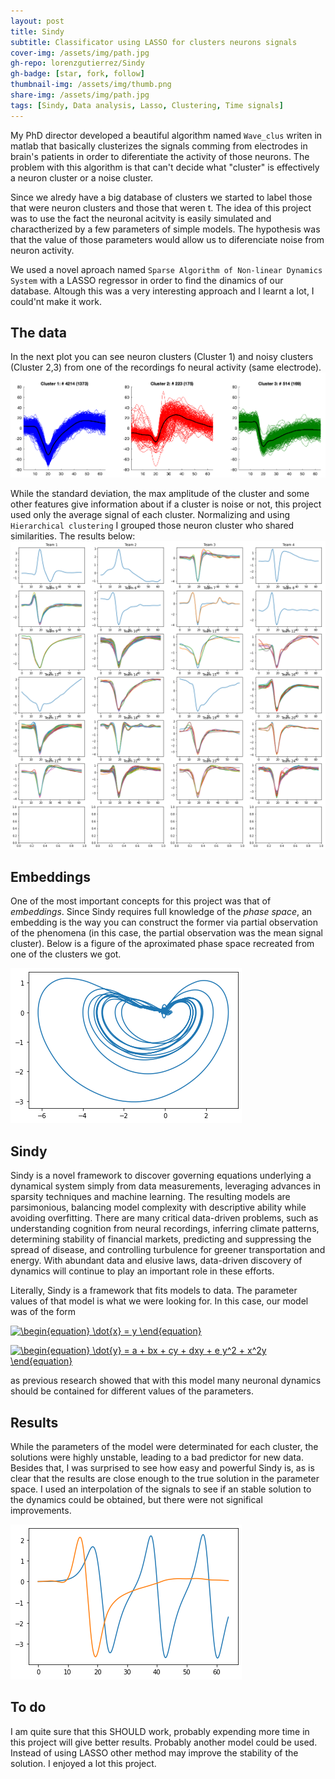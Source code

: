 ```yaml
---
layout: post
title: Sindy
subtitle: Classificator using LASSO for clusters neurons signals
cover-img: /assets/img/path.jpg
gh-repo: lorenzgutierrez/Sindy
gh-badge: [star, fork, follow]
thumbnail-img: /assets/img/thumb.png
share-img: /assets/img/path.jpg
tags: [Sindy, Data analysis, Lasso, Clustering, Time signals]
---
```


My PhD director developed a beautiful algorithm named `Wave_clus` writen in matlab that basically clusterizes the signals comming from electrodes in brain's patients in order to diferentiate the activity of those neurons. The problem with this algorithm is that can't decide what "cluster" is effectively a neuron cluster or a noise cluster.

Since we alredy have a big database of clusters we started to label those that were neuron clusters and those that weren t. The idea of this project was to use the fact the neuronal acitvity is easily simulated and charactherized by a few parameters of simple models. The hypothesis was that the value of those parameters would allow us to diferenciate noise from neuron activity.

We used a novel aproach named `Sparse Algorithm of Non-linear Dynamics System` with a LASSO regressor in order to find the dinamics of our database. Altough this was a very interesting approach and I learnt a lot, I could'nt make it work.

## The data
In the next plot you can see neuron clusters (Cluster 1) and noisy clusters (Cluster 2,3) from one of the recordings fo neural activity (same electrode).
![Figure 1](/assets/Figuras/Clusters_example.png)

While the standard deviation, the max amplitude of the cluster and some other features give information about if a cluster is noise or not, this project used only the average signal of each cluster. Normalizing and using `Hierarchical clustering` I grouped those neuron cluster who shared similarities. The results below:
![Figure 2](/assets/Figuras/Hierarchical_clustering.png)

## Embeddings
One of the most important concepts for this project was that of *embeddings*. Since Sindy requires full knowledge of the *phase space*, an embedding is the way you can construct the former via partial observation of the phenomena (in this case, the partial observation was the mean signal cluster). Below is a figure of the aproximated phase space recreated from one of the clusters we got.

![Figure 3](/assets/Figuras/Embedding.png)

## Sindy
Sindy is a novel framework to discover governing equations underlying a dynamical system simply from data measurements, leveraging advances in sparsity techniques and machine learning. The resulting models are parsimonious, balancing model complexity with descriptive ability while avoiding overfitting. There are many critical data-driven problems, such as understanding cognition from neural recordings, inferring climate patterns, determining stability of financial markets, predicting and suppressing the spread of disease, and controlling turbulence for greener transportation and energy. With abundant data and elusive laws, data-driven discovery of dynamics will continue to play an important role in these efforts.

Literally, Sindy is a framework that fits models to data. The parameter values of that model is what we were looking for. In this case, our model was of the form

<a href="https://www.codecogs.com/eqnedit.php?latex=\dpi{120}&space;\begin{equation}&space;\dot{x}&space;=&space;y&space;\end{equation}" target="_blank"><img src="https://latex.codecogs.com/png.latex?\dpi{120}&space;\begin{equation}&space;\dot{x}&space;=&space;y&space;\end{equation}" title="\begin{equation} \dot{x} = y \end{equation}" /></a>

<a href="https://www.codecogs.com/eqnedit.php?latex=\dpi{120}&space;\begin{equation}&space;\dot{y}&space;=&space;a&space;&plus;&space;bx&space;&plus;&space;cy&space;&plus;&space;dxy&space;&plus;&space;e&space;y^2&space;&plus;&space;x^2y&space;\end{equation}" target="_blank"><img src="https://latex.codecogs.com/png.latex?\dpi{120}&space;\begin{equation}&space;\dot{y}&space;=&space;a&space;&plus;&space;bx&space;&plus;&space;cy&space;&plus;&space;dxy&space;&plus;&space;e&space;y^2&space;&plus;&space;x^2y&space;\end{equation}" title="\begin{equation} \dot{y} = a + bx + cy + dxy + e y^2 + x^2y \end{equation}" /></a>

as previous research showed that with this model many neuronal dynamics should be contained for different values of the parameters.

## Results
While the parameters of the model were determinated for each cluster, the solutions were highly unstable, leading to a bad predictor for new data. Besides that, I was surprised to see how easy and powerful Sindy is, as is clear that the results are close enough to the true solution in the parameter space. I used an interpolation of the signals to see if an stable solution to the dynamics could be obtained, but there were not significal improvements. 

![Figure 6](/assets/Figuras/Sindy_result.png)

## To do
I am quite sure that this SHOULD work, probably expending more time in this project will give better results. Probably another model could be used. Instead of using LASSO other method may improve the stability of the solution. I enjoyed a lot this project.






